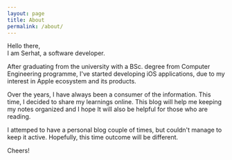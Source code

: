 ```yaml
---
layout: page
title: About
permalink: /about/
---
```


Hello there,  
I am Serhat, a software developer.

After graduating from the university with a BSc. degree from Computer Engineering programme, I've started developing iOS applications, due to my interest in Apple ecosystem and its products.

Over the years, I have always been a consumer of the information. This time, I decided to share my learnings online. This blog will help me keeping my notes organized and I hope It will also be helpful for those who are reading.

I attemped to have a personal blog couple of times, but couldn't manage to keep it active. Hopefully, this time outcome will be different.

Cheers!  